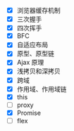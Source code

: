 - [x] 浏览器缓存机制
- [x] 三次握手
- [x] 四次挥手
- [x] BFC
- [x] 自适应布局
- [x] 原型、原型链
- [x] Ajax 原理
- [x] 浅拷贝和深拷贝
- [x] 跨域
- [x] 作用域、作用域链
- [x] this
- [ ] proxy
- [x] Promise
- [ ] flex

